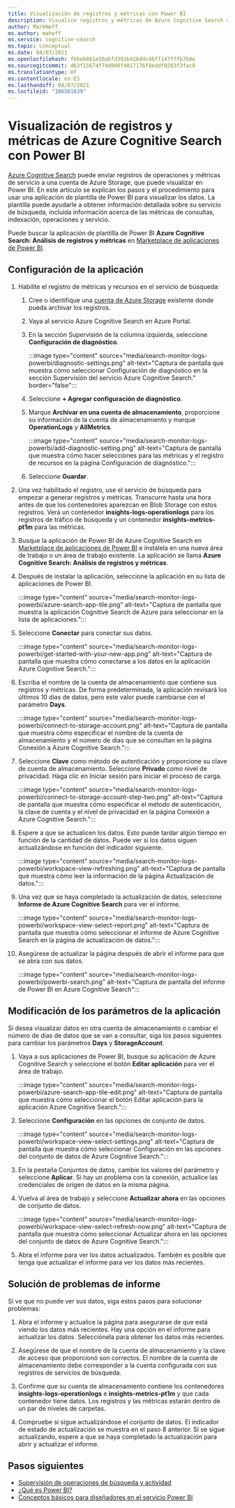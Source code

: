 ```yaml
---
title: Visualización de registros y métricas con Power BI
description: Visualice registros y métricas de Azure Cognitive Search con Power BI.
author: MarkHeff
ms.author: maheff
ms.service: cognitive-search
ms.topic: conceptual
ms.date: 04/07/2021
ms.openlocfilehash: fbbeb861e50abfd393b416ddc46ff147fffb7b8e
ms.sourcegitcommit: d63f15674f74d908f4017176f8eddf0283f3fac8
ms.translationtype: HT
ms.contentlocale: es-ES
ms.lasthandoff: 04/07/2021
ms.locfileid: "106581639"
---
```

# <a name="visualize-azure-cognitive-search-logs-and-metrics-with-power-bi"></a>Visualización de registros y métricas de Azure Cognitive Search con Power BI

[Azure Cognitive Search](./search-what-is-azure-search.md) puede enviar registros de operaciones y métricas de servicio a una cuenta de Azure Storage, que puede visualizar en Power BI. En este artículo se explican los pasos y el procedimiento para usar una aplicación de plantilla de Power BI para visualizar los datos. La plantilla puede ayudarle a obtener información detallada sobre su servicio de búsqueda, incluida información acerca de las métricas de consultas, indexación, operaciones y servicio.

Puede buscar la aplicación de plantilla de Power BI **Azure Cognitive Search: Análisis de registros y métricas** en [Marketplace de aplicaciones de Power BI](https://appsource.microsoft.com/marketplace/apps).

## <a name="set-up-the-app"></a>Configuración de la aplicación

1. Habilite el registro de métricas y recursos en el servicio de búsqueda:

    1. Cree o identifique una [cuenta de Azure Storage](../storage/common/storage-account-create.md) existente donde pueda archivar los registros.
    1. Vaya al servicio Azure Cognitive Search en Azure Portal.
    1. En la sección Supervisión de la columna izquierda, seleccione **Configuración de diagnóstico**.

        :::image type="content" source="media/search-monitor-logs-powerbi/diagnostic-settings.png" alt-text="Captura de pantalla que muestra cómo seleccionar Configuración de diagnóstico en la sección Supervisión del servicio Azure Cognitive Search." border="false":::

    1. Seleccione **+ Agregar configuración de diagnóstico**.
    1. Marque **Archivar en una cuenta de almacenamiento**, proporcione su información de la cuenta de almacenamiento y marque **OperationLogs** y **AllMetrics**.

        :::image type="content" source="media/search-monitor-logs-powerbi/add-diagnostic-setting.png" alt-text="Captura de pantalla que muestra cómo hacer selecciones para las métricas y el registro de recursos en la página Configuración de diagnóstico.":::
    1. Seleccione **Guardar**.

1. Una vez habilitado el registro, use el servicio de búsqueda para empezar a generar registros y métricas. Transcurre hasta una hora antes de que los contenedores aparezcan en Blob Storage con estos registros. Verá un contenedor **insights-logs-operationlogs** para los registros de tráfico de búsqueda y un contenedor **insights-metrics-pt1m** para las métricas.

1. Busque la aplicación de Power BI de Azure Cognitive Search en [Marketplace de aplicaciones de Power BI](https://appsource.microsoft.com/marketplace/apps) e instálela en una nueva área de trabajo o un área de trabajo existente. La aplicación se llama **Azure Cognitive Search: Análisis de registros y métricas**.

1. Después de instalar la aplicación, seleccione la aplicación en su lista de aplicaciones de Power BI.

    :::image type="content" source="media/search-monitor-logs-powerbi/azure-search-app-tile.png" alt-text="Captura de pantalla que muestra la aplicación Cognitive Search de Azure para seleccionar en la lista de aplicaciones.":::

1. Seleccione **Conectar** para conectar sus datos.

    :::image type="content" source="media/search-monitor-logs-powerbi/get-started-with-your-new-app.png" alt-text="Captura de pantalla que muestra cómo conectarse a los datos en la aplicación Azure Cognitive Search.":::

1. Escriba el nombre de la cuenta de almacenamiento que contiene sus registros y métricas. De forma predeterminada, la aplicación revisará los últimos 10 días de datos, pero este valor puede cambiarse con el parámetro **Days**.

    :::image type="content" source="media/search-monitor-logs-powerbi/connect-to-storage-account.png" alt-text="Captura de pantalla que muestra cómo especificar el nombre de la cuenta de almacenamiento y el número de días que se consultan en la página Conexión a Azure Cognitive Search.":::

1. Seleccione **Clave** como método de autenticación y proporcione su clave de cuenta de almacenamiento. Seleccione **Privado** como nivel de privacidad. Haga clic en Iniciar sesión para iniciar el proceso de carga.

    :::image type="content" source="media/search-monitor-logs-powerbi/connect-to-storage-account-step-two.png" alt-text="Captura de pantalla que muestra cómo especificar el método de autenticación, la clave de cuenta y el nivel de privacidad en la página Conexión a Azure Cognitive Search.":::

1. Espere a que se actualicen los datos. Esto puede tardar algún tiempo en función de la cantidad de datos. Puede ver si los datos siguen actualizándose en función del indicador siguiente.

    :::image type="content" source="media/search-monitor-logs-powerbi/workspace-view-refreshing.png" alt-text="Captura de pantalla que muestra cómo leer la información de la página Actualización de datos.":::

1. Una vez que se haya completado la actualización de datos, seleccione **Informe de Azure Cognitive Search** para ver el informe.

    :::image type="content" source="media/search-monitor-logs-powerbi/workspace-view-select-report.png" alt-text="Captura de pantalla que muestra cómo seleccionar el informe de Azure Cognitive Search en la página de actualización de datos.":::

1. Asegúrese de actualizar la página después de abrir el informe para que se abra con sus datos.

    :::image type="content" source="media/search-monitor-logs-powerbi/powerbi-search.png" alt-text="Captura de pantalla del informe de Power BI en Azure Cognitive Search":::

## <a name="modify-app-parameters"></a>Modificación de los parámetros de la aplicación

Si desea visualizar datos en otra cuenta de almacenamiento o cambiar el número de días de datos que se van a consultar, siga los pasos siguientes para cambiar los parámetros **Days** y **StorageAccount**.

1. Vaya a sus aplicaciones de Power BI, busque su aplicación de Azure Cognitive Search y seleccione el botón **Editar aplicación** para ver el área de trabajo.

    :::image type="content" source="media/search-monitor-logs-powerbi/azure-search-app-tile-edit.png" alt-text="Captura de pantalla que muestra cómo seleccionar el botón Editar aplicación para la aplicación Azure Cognitive Search.":::

1. Seleccione **Configuración** en las opciones de conjunto de datos.

    :::image type="content" source="media/search-monitor-logs-powerbi/workspace-view-select-settings.png" alt-text="Captura de pantalla que muestra cómo seleccionar Configuración en las opciones del conjunto de datos de Azure Cognitive Search.":::

1. En la pestaña Conjuntos de datos, cambie los valores del parámetro y seleccione **Aplicar**. Si hay un problema con la conexión, actualice las credenciales de origen de datos en la misma página.

1. Vuelva al área de trabajo y seleccione **Actualizar ahora** en las opciones de conjunto de datos.

    :::image type="content" source="media/search-monitor-logs-powerbi/workspace-view-select-refresh-now.png" alt-text="Captura de pantalla que muestra cómo seleccionar Actualizar ahora en las opciones del conjunto de datos de Azure Cognitive Search.":::

1. Abra el informe para ver los datos actualizados. También es posible que tenga que actualizar el informe para ver los datos más recientes.

## <a name="troubleshooting-report-issues"></a>Solución de problemas de informe

Si ve que no puede ver sus datos, siga estos pasos para solucionar problemas:

1. Abra el informe y actualice la página para asegurarse de que está viendo los datos más recientes. Hay una opción en el informe para actualizar los datos. Selecciónela para obtener los datos más recientes.

1. Asegúrese de que el nombre de la cuenta de almacenamiento y la clave de acceso que proporcionó son correctos. El nombre de la cuenta de almacenamiento debe corresponder a la cuenta configurada con sus registros de servicios de búsqueda.

1. Confirme que su cuenta de almacenamiento contiene los contenedores **insights-logs-operationlogs** e **insights-metrics-pt1m** y que cada contenedor tiene datos. Los registros y las métricas estarán dentro de un par de niveles de carpetas.

1. Compruebe si sigue actualizándose el conjunto de datos. El indicador de estado de actualización se muestra en el paso 8 anterior. Si se sigue actualizando, espere a que se haya completado la actualización para abrir y actualizar el informe.

## <a name="next-steps"></a>Pasos siguientes

+ [Supervisión de operaciones de búsqueda y actividad](search-monitor-usage.md)
+ [¿Qué es Power BI?](/power-bi/fundamentals/power-bi-overview)
+ [Conceptos básicos para diseñadores en el servicio Power BI](/power-bi/service-basic-concepts)